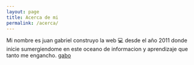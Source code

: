```yaml
---
layout: page
title: Acerca de mi
permalink: /acerca/
---
```

Mi nombre es juan gabriel construyo la web 💻  desde el año 2011 donde inicie sumergiendome en este oceano de informacion y aprendizaje que tanto me engancho. [gabo](http://jekyllrb.com/)
